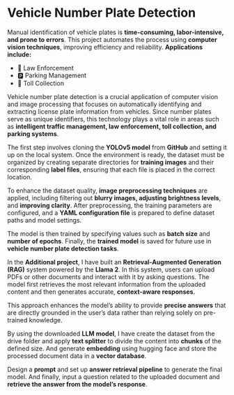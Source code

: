 # Vehicle Number Plate Detection

Manual identification of vehicle plates is **time-consuming, labor-intensive, and prone to errors**. This project automates the process using **computer vision techniques**, improving efficiency and reliability.
  **Applications include:**
  - 🚓 Law Enforcement  
  - 🅿 Parking Management  
  - 🚧 Toll Collection 

Vehicle number plate detection is a crucial application of computer vision and image processing that focuses on automatically identifying and extracting license plate information from vehicles. Since number plates serve as unique identifiers, this technology plays a vital role in areas such as **intelligent traffic management, law enforcement, toll collection, and parking systems**.

The first step involves cloning the **YOLOv5 model** from **GitHub** and setting it up on the local system. Once the environment is ready, the dataset must be organized by creating separate directories for **training images** and their corresponding **label files**, ensuring that each file is placed in the correct location.

To enhance the dataset quality, **image preprocessing techniques** are applied, including filtering out **blurry images, adjusting brightness levels**, and **improving clarity**. After preprocessing, the training parameters are configured, and a **YAML configuration file** is prepared to define dataset paths and model settings.

The model is then trained by specifying values such as **batch size** and **number of epochs**. Finally, the **trained model** is saved for future use in **vehicle number plate detection tasks**.

In the **Additional project**, I have built an **Retrieval-Augmented Generation (RAG)** system powered by the **Llama 2**. In this system, users can upload PDFs or other documents and interact with it by asking questions. The model first retrieves the most relevant information from the uploaded content and then generates accurate, **context-aware responses**.

This approach enhances the model’s ability to provide **precise answers** that are directly grounded in the user’s data rather than relying solely on pre-trained knowledge.

By using the downloaded **LLM model**, I have create the dataset from the drive folder and apply **text splitter** to divide the content into **chunks** of the defined size. And generate **embedding** using hugging face and store the processed document data in a **vector database**.

Design a **prompt** and set up **answer retrieval pipeline** to generate the final model. And finally, input a question related to the uploaded document and **retrieve the answer from the model’s response**.
